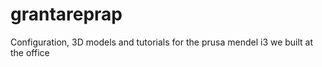 grantareprap
============

Configuration, 3D models and tutorials for the prusa mendel i3 we built at the office
